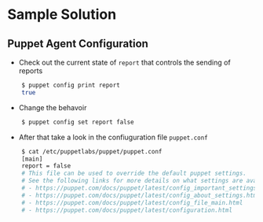 # Sample Solution

## Puppet Agent Configuration

* Check out the current state of `report` that controls the sending of reports

```bash
    $ puppet config print report
    true
```

* Change the behavoir

```bash
    $ puppet config set report false
```

* After that take a look in the confiuguration file `puppet.conf`

```bash
    $ cat /etc/puppetlabs/puppet/puppet.conf
    [main]
    report = false
    # This file can be used to override the default puppet settings.
    # See the following links for more details on what settings are available:
    # - https://puppet.com/docs/puppet/latest/config_important_settings.html
    # - https://puppet.com/docs/puppet/latest/config_about_settings.html
    # - https://puppet.com/docs/puppet/latest/config_file_main.html
    # - https://puppet.com/docs/puppet/latest/configuration.html
```
